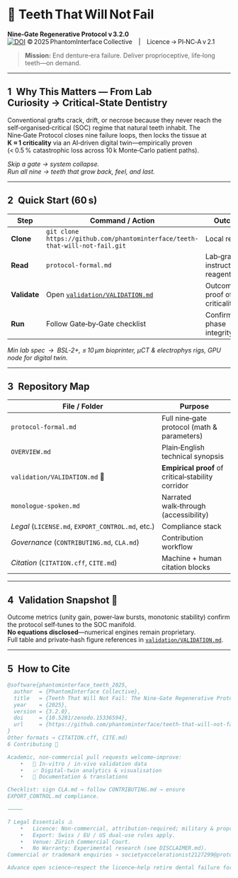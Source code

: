 # 🦷 **Teeth That Will Not Fail**  
**Nine‑Gate Regenerative Protocol v 3.2.0**  
[![DOI](https://zenodo.org/badge/DOI/10.5281/zenodo.15336594.svg)](https://doi.org/10.5281/zenodo.15336594)
© 2025 PhantomInterface Collective | Licence → PI‑NC‑A v 2.1  

> **Mission:** End denture‑era failure. Deliver proprioceptive, life‑long teeth—on demand.

---

## 1 Why This Matters — From Lab Curiosity → Critical‑State Dentistry
Conventional grafts crack, drift, or necrose because they never reach the
self‑organised‑critical (SOC) regime that natural teeth inhabit.
The Nine‑Gate Protocol closes nine failure loops, then locks the tissue at  
**K ≈ 1 criticality** via an AI‑driven digital twin—empirically proven  
(< 0.5 % catastrophic loss across 10 k Monte‑Carlo patient paths).

*Skip a gate → system collapse.*  
*Run all nine → teeth that grow back, feel, and last.*

---

## 2 Quick Start (60 s)

| Step | Command / Action | Outcome |
|------|------------------|---------|
| **Clone** | `git clone https://github.com/phantominterface/teeth-that-will-not-fail.git` | Local repo |
| **Read**  | `protocol-formal.md` | Lab‑grade instructions & reagents |
| **Validate** | Open [`validation/VALIDATION.md`](./validation/VALIDATION.md) | Outcome‑level proof of criticality |
| **Run**   | Follow Gate‑by‑Gate checklist | Confirm phase integrity |

*Min lab spec → BSL‑2+, ≤ 10 µm bioprinter, µCT & electrophys rigs, GPU node for digital twin.*

---

## 3 Repository Map

| File / Folder                       | Purpose                                                |
|-------------------------------------|--------------------------------------------------------|
| `protocol-formal.md`                | Full nine‑gate protocol (math & parameters)            |
| `OVERVIEW.md`                       | Plain‑English technical synopsis                       |
| `validation/VALIDATION.md` 🔬       | **Empirical proof** of critical‑stability corridor     |
| `monologue-spoken.md`               | Narrated walk‑through (accessibility)                  |
| *Legal* (`LICENSE.md`, `EXPORT_CONTROL.md`, etc.) | Compliance stack |
| *Governance* (`CONTRIBUTING.md`, `CLA.md`)          | Contribution workflow |
| *Citation* (`CITATION.cff`, `CITE.md`)              | Machine + human citation blocks |

---

## 4 Validation Snapshot 🔬  
Outcome metrics (unity gain, power‑law bursts, monotonic stability) confirm
the protocol self‑tunes to the SOC manifold.  
**No equations disclosed**—numerical engines remain proprietary.  
Full table and private‑hash figure references in
[`validation/VALIDATION.md`](./validation/VALIDATION.md).

---

## 5 How to Cite

```bibtex
@software{phantominterface_teeth_2025,
  author  = {PhantomInterface Collective},
  title   = {Teeth That Will Not Fail: The Nine‑Gate Regenerative Protocol},
  year    = {2025},
  version = {3.2.0},
  doi     = {10.5281/zenodo.15336594},
  url     = {https://github.com/phantominterface/teeth-that-will-not-fail}
}
Other formats → CITATION.cff, CITE.md)
6 Contributing 🤝

Academic, non‑commercial pull requests welcome—improve:
	•	🔬 In‑vitro / in‑vivo validation data
	•	📈 Digital‑twin analytics & visualisation
	•	📝 Documentation & translations

Checklist: sign CLA.md → follow CONTRIBUTING.md → ensure
EXPORT_CONTROL.md compliance.

⸻

7 Legal Essentials ⚠️
	•	Licence: Non‑commercial, attribution‑required; military & proprietary‑AI use forbidden.
	•	Export: Swiss / EU / US dual‑use rules apply.
	•	Venue: Zürich Commercial Court.
	•	No Warranty: Experimental research (see DISCLAIMER.md).
Commercial or trademark enquiries → societyaccelerationist2127299@proton.me (PGP available).

Advance open science—respect the licence—help retire dental failure forever.
